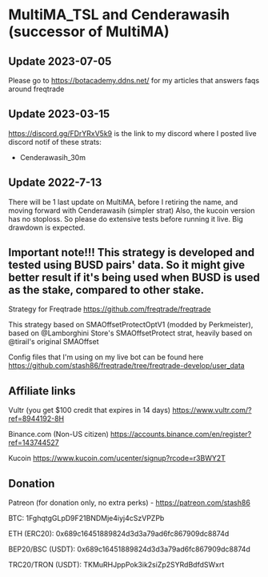 # MultiMA_TSL and Cenderawasih (successor of MultiMA)

## Update 2023-07-05
Please go to https://botacademy.ddns.net/ for my articles that answers faqs around freqtrade

## Update 2023-03-15
https://discord.gg/FDrYRxV5k9 is the link to my discord where I posted live discord notif of these strats:
* Cenderawasih_30m

## Update 2022-7-13
There will be 1 last update on MultiMA, before I retiring the name, and moving forward with Cenderawasih (simpler strat)
Also, the kucoin version has no stoploss. So please do extensive tests before running it live. Big drawdown is expected.

## Important note!!! This strategy is developed and tested using BUSD pairs' data. So it might give better result if it's being used when BUSD is used as the stake, compared to other stake.

Strategy for Freqtrade https://github.com/freqtrade/freqtrade

This strategy based on SMAOffsetProtectOptV1 (modded by Perkmeister), based on @Lamborghini Store's SMAOffsetProtect strat, heavily based on @tirail's original SMAOffset

Config files that I'm using on my live bot can be found here
https://github.com/stash86/freqtrade/tree/freqtrade-develop/user_data


## Affiliate links
Vultr (you get $100 credit that expires in 14 days) https://www.vultr.com/?ref=8944192-8H

Binance.com (Non-US citizen) https://accounts.binance.com/en/register?ref=143744527

Kucoin https://www.kucoin.com/ucenter/signup?rcode=r3BWY2T


## Donation
Patreon (for donation only, no extra perks) - https://patreon.com/stash86

BTC: 1FghqtgGLpD9F21BNDMje4iyj4cSzVPZPb     

ETH (ERC20): 0x689c16451889824d3d3a79ad6fc867909dc8874d

BEP20/BSC (USDT): 0x689c16451889824d3d3a79ad6fc867909dc8874d

TRC20/TRON (USDT): TKMuRHJppPok3ik2siZp2SYRdBdfdSWxrt